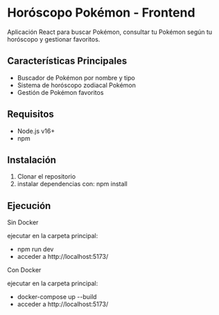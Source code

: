 # Horóscopo Pokémon - Frontend

Aplicación React para buscar Pokémon, consultar tu Pokémon según tu horóscopo y gestionar favoritos.

## Características Principales

- Buscador de Pokémon por nombre y tipo
- Sistema de horóscopo zodiacal Pokémon
- Gestión de Pokémon favoritos

## Requisitos

- Node.js v16+
- npm 

## Instalación

1. Clonar el repositorio
2. instalar dependencias con: npm install

## Ejecución
Sin Docker

ejecutar en la carpeta principal: 
- npm run dev
- acceder a http://localhost:5173/

Con Docker

ejecutar en la carpeta principal:
- docker-compose up --build
- acceder a http://localhost:5173/

